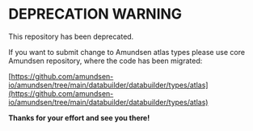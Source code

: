# DEPRECATION WARNING

This repository has been deprecated.

If you want to submit change to Amundsen atlas types please use core Amundsen repository, where the code has been migrated:

[https://github.com/amundsen-io/amundsen/tree/main/databuilder/databuilder/types/atlas](https://github.com/amundsen-io/amundsen/tree/main/databuilder/databuilder/types/atlas)

**Thanks for your effort and see you there!**
